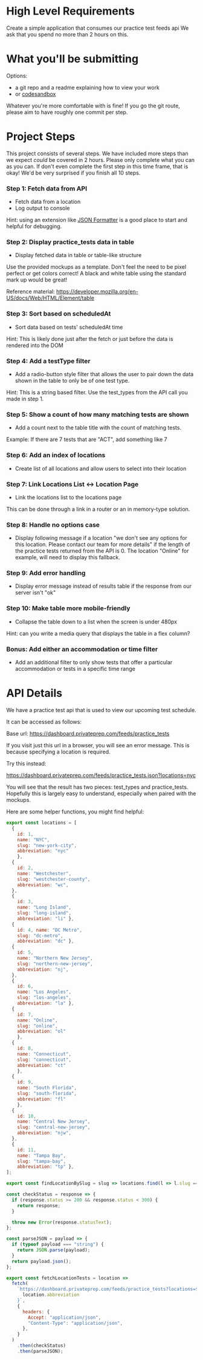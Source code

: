 # High Level Requirements

Create a simple application that consumes our practice test feeds api
We ask that you spend no more than 2 hours on this.

# What you'll be submitting

Options:

- a git repo and a readme explaining how to view your work
- or [codesandbox](https://codesandbox.io/)

Whatever you're more comfortable with is fine! If you go the git route, please
aim to have roughly one commit per step.

# Project Steps

This project consists of several steps. We have included more steps than we
expect _could_ be covered in 2 hours. Please only complete what you can
as you can. If don't even complete the first step in this time frame, that is okay!
We'd be very surprised if you finish all 10 steps.

### Step 1: Fetch data from API

- Fetch data from a location
- Log output to console

Hint: using an extension like [JSON Formatter](https://chrome.google.com/webstore/detail/json-formatter/bcjindcccaagfpapjjmafapmmgkkhgoa?hl=en) is a good place to start and helpful for debugging.

### Step 2: Display practice_tests data in table

- Display fetched data in table or table-like structure

Use the provided mockups as a template. Don't feel the need to be pixel perfect or get colors correct! A black and white table using the standard mark up would be great!

Reference material: https://developer.mozilla.org/en-US/docs/Web/HTML/Element/table

### Step 3: Sort based on scheduledAt

- Sort data based on tests' scheduledAt time

Hint: This is likely done just after the fetch or just before the data is rendered into the DOM

### Step 4: Add a testType filter

- Add a radio-button style filter that allows the user to pair down the data shown in the table to only be of one test type.

Hint: This is a string based filter. Use the test_types from the API call you made in step 1.

### Step 5: Show a count of how many matching tests are shown

- Add a count next to the table title with the count of matching tests.

Example: If there are 7 tests that are "ACT", add something like <span>7</span>

### Step 6: Add an index of locations

- Create list of all locations and allow users to select into their location

### Step 7: Link Locations List <-> Location Page

- Link the locations list to the locations page

This can be done through a link in a router or an in memory-type solution.

### Step 8: Handle no options case

- Display following message if a location "we don't see any options for this location. Please contact our team for more details" if the length of the practice tests returned from the API is 0. The location "Online" for example, will need to display this fallback.

### Step 9: Add error handling

- Display error message instead of results table if the response from our server isn't "ok"

### Step 10: Make table more mobile-friendly

- Collapse the table down to a list when the screen is under 480px

Hint: can you write a media query that displays the table in a flex column?

### Bonus: Add either an accommodation or time filter

- Add an additional filter to only show tests that offer a particular accommodation or tests in a specific time range

# API Details

We have a practice test api that is used to view our upcoming test schedule.

It can be accessed as follows:

Base url: https://dashboard.privateprep.com/feeds/practice_tests

If you visit just this url in a browser, you will see an error message. This is because specifying a location is required.

Try this instead:

https://dashboard.privateprep.com/feeds/practice_tests.json?locations=nyc

You will see that the result has two pieces: test_types and practice_tests.
Hopefully this is largely easy to understand, especially when paired with the mockups.

Here are some helper functions, you might find helpful:

```js
export const locations = [
  { 
    id: 1, 
    name: "NYC", 
    slug: "new-york-city", 
    abbreviation: "nyc" 
    },
  {
    id: 2,
    name: "Westchester",
    slug: "westchester-county",
    abbreviation: "wc",
  },
  { 
    id: 3, 
    name: "Long Island", 
    slug: "long-island", 
    abbreviation: "li" },
  { 
    id: 4, name: "DC Metro", 
    slug: "dc-metro", 
    abbreviation: "dc" },
  {
    id: 5,
    name: "Northern New Jersey",
    slug: "northern-new-jersey",
    abbreviation: "nj",
  },
  { 
    id: 6, 
    name: "Los Angeles", 
    slug: "los-angeles", 
    abbreviation: "la" },
  { 
    id: 7, 
    name: "Online", 
    slug: "online", 
    abbreviation: "ol" 
    },
  { 
    id: 8, 
    name: "Connecticut", 
    slug: "connecticut", 
    abbreviation: "ct" 
    },
  { 
    id: 9, 
    name: "South Florida", 
    slug: "south-florida", 
    abbreviation: "fl" 
    },
  {
    id: 10,
    name: "Central New Jersey",
    slug: "central-new-jersey",
    abbreviation: "njw",
  },
  { 
    id: 11, 
    name: "Tampa Bay", 
    slug: "tampa-bay", 
    abbreviation: "tp" },
];

export const findLocationBySlug = slug => locations.find(l => l.slug === slug);

const checkStatus = response => {
  if (response.status >= 200 && response.status < 300) {
    return response;
  }

  throw new Error(response.statusText);
};

const parseJSON = payload => {
  if (typeof payload === "string") {
    return JSON.parse(payload);
  }
  return payload.json();
};

export const fetchLocationTests = location =>
  fetch(
    `https://dashboard.privateprep.com/feeds/practice_tests?locations=${
      location.abbreviation
    }`,
    {
      headers: {
        Accept: "application/json",
        "Content-Type": "application/json",
      },
    }
  )
    .then(checkStatus)
    .then(parseJSON);
```
